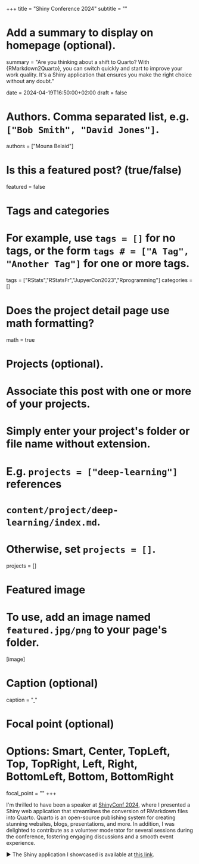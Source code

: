 +++
title = "Shiny Conference 2024"
subtitle = ""

# Add a summary to display on homepage (optional).
summary = "Are you thinking about a shift to Quarto? With {RMarkdown2Quarto}, you can switch quickly and start to improve your work quality. It's a Shiny application that ensures you make the right choice without any doubt."

date = 2024-04-19T16:50:00+02:00
draft = false

# Authors. Comma separated list, e.g. `["Bob Smith", "David Jones"]`.
authors = ["Mouna Belaid"]

# Is this a featured post? (true/false)
featured = false

# Tags and categories
# For example, use `tags = []` for no tags, or the form `tags # = ["A Tag", "Another Tag"]` for one or more tags.
tags = ["RStats","RStatsFr","JupyerCon2023","Rprogramming"]
categories = []

# Does the project detail page use math formatting?
math = true

# Projects (optional).
#   Associate this post with one or more of your projects.
#   Simply enter your project's folder or file name without extension.
#   E.g. `projects = ["deep-learning"]` references 
#   `content/project/deep-learning/index.md`.
#   Otherwise, set `projects = []`.
projects = []

# Featured image
# To use, add an image named `featured.jpg/png` to your page's folder. 
[image]
  # Caption (optional)
  caption = "[ ]()"

  # Focal point (optional)
  # Options: Smart, Center, TopLeft, Top, TopRight, Left, Right, BottomLeft, Bottom, BottomRight
  focal_point = ""
+++

I'm thrilled to have been a speaker at [ShinyConf 2024](https://www.shinyconf.com/shinyconf-2024/homepage), where I presented a Shiny web application that streamlines the conversion of RMarkdown files into Quarto. Quarto is an open-source publishing system for creating stunning websites, blogs, 
presentations, and more.
In addition, I was delighted to contribute as a volunteer moderator for several sessions during the conference, 
fostering engaging discussions and a smooth event experience.

:arrow_forward: The Shiny application I showcased is available at [this link](https://mounaabelaid.shinyapps.io/RMarkdown2Quarto/).

